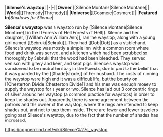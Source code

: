 |**Silence's waystop**|
|-|-|
|**Owner**|[[Silence Montane\|Silence Montane]]|
|**World**|[[Threnody\|Threnody]]|
|**Universe**|[[Cosmere\|Cosmere]]|
|**Featured In**|*Shadows for Silence*|

**Silence's waystop** was a waystop run by [[Silence Montane\|Silence Montane]] in the [[Forests of Hell\|Forests of Hell]].
Silence and her daughter, [[William Ann\|William Ann]], ran the waystop, along with a young girl named [[Sebruki\|Sebruki]]. They had [[Dob\|Dob]] as a stablehand.
Silence's waystop was mostly a simple inn, with a common room where food and drink was served, and a kitchen which had been scrubbed so thoroughly by Sebruki that the wood had been bleached. They served venison with gravy and beer, and kept pigs.
Silence's waystop was considered to be neutral territory in the Forests, due in part to the belief that it was guarded by the [[Shade\|shade]] of her husband. The costs of running the waystop were high and it was a difficult life, but the bounty on [[Chesterton Divide\|Chesterton Divide]] and his men was enough money to supply the waystop for a year or two.
Silence has laid out 3 concentric rings of silver around her waystop (a common practice for waystops) in order to keep the shades out. Apparently, there is some agreement between the patrons and the owner of the waystop, where the rings are intended to keep shades out, and not to trap them inside.
There are fewer and fewer travelers going past Silence's waystop, due to the fact that the number of shades has increased.



https://coppermind.net/wiki/Silence%27s_waystop